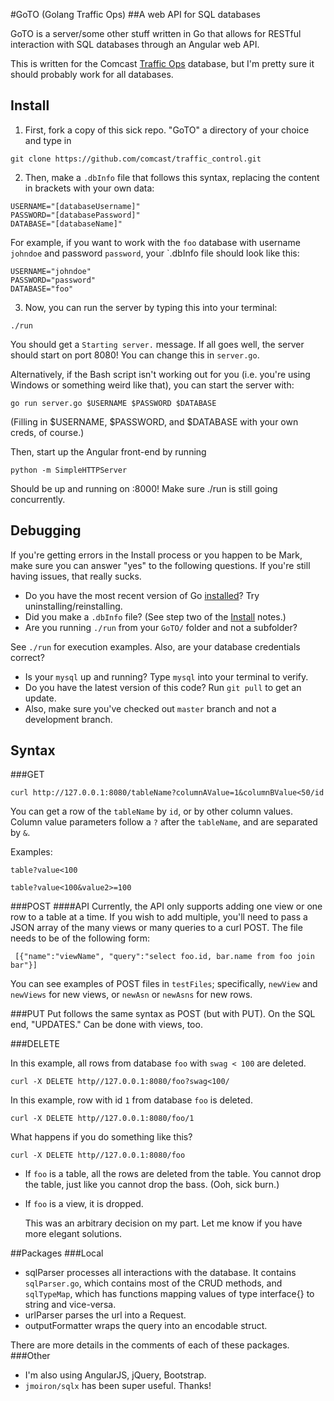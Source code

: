 #GoTO (Golang Traffic Ops)
##A web API for SQL databases

GoTO is a server/some other stuff written in Go that allows for RESTful interaction with SQL databases through an Angular web API.

This is written for the Comcast [Traffic Ops](http://traffic-control-cdn.net/docs/latest/development/traffic_ops.html) database, but I'm pretty sure it should probably work for all databases.

## Install

1. First, fork a copy of this sick repo. "GoTO" a directory of your choice and type in

```
git clone https://github.com/comcast/traffic_control.git

```
2. Then, make a `.dbInfo` file that follows this syntax, 
  replacing the content in brackets with your own data:
  ```
  USERNAME="[databaseUsername]"
  PASSWORD="[databasePassword]"
  DATABASE="[databaseName]"
  ```
  For example, if you want to work with the `foo` database with username `johndoe` and password `password`, 
  your `.dbInfo file should look like this:
  ```
  USERNAME="johndoe"
  PASSWORD="password"
  DATABASE="foo"
  ```
  3. Now, you can run the server by typing this into your terminal:
  ```
  ./run
  ```
  You should get a `Starting server.` message. If all goes well, the server should start on port 8080! You can change this in `server.go`.

  Alternatively, if the Bash script isn't working out for you (i.e. you're using Windows or something weird like that), you can start the server with:
  ```
  go run server.go $USERNAME $PASSWORD $DATABASE
  ```
(Filling in $USERNAME, $PASSWORD, and $DATABASE with your own creds, of course.)

  Then, start up the Angular front-end by running
  ```
  python -m SimpleHTTPServer
  ```

  Should be up and running on :8000! Make sure ./run is still going concurrently.

## Debugging
  If you're getting errors in the Install process or you happen to be Mark, make sure you can answer "yes" to
  the following questions. If you're still having issues, that really sucks.
  * Do you have the most recent version of Go [installed](https://golang.org/doc/install)? Try uninstalling/reinstalling.
  * Did you make a `.dbInfo` file? (See step two of the [Install](http://github.com/cjqian/GoTO#install) notes.)
  * Are you running `./run` from your `GoTO/` folder and not a subfolder?

  See `./run` for execution examples. Also, are your database credentials correct?
  * Is your `mysql` up and running? Type `mysql` into your terminal to verify.
  * Do you have the latest version of this code? Run `git pull` to get an update. 
  * Also, make sure you've checked out `master` branch and not a development branch.

## Syntax 
###GET 
  ```
  curl http://127.0.0.1:8080/tableName?columnAValue=1&columnBValue<50/id
  ```
  You can get a row of the `tableName` by `id`, or by other column values. 
  Column value parameters follow a `?` after the `tableName`, and are separated by `&`. 

  Examples:
  ```
  table?value<100
  ```

  ```
  table?value<100&value2>=100
  ```
###POST
####API
Currently, the API only supports adding one view or one row to a table at a time. If you wish to add multiple, you'll need to pass a JSON array of the many views or many queries to a curl POST. The file needs to be of the following form: 
 ```
  [{"name":"viewName", "query":"select foo.id, bar.name from foo join bar"}]
  ```

  You can see examples of POST files in `testFiles`; specifically, `newView` and `newViews` for new views, or `newAsn` or `newAsns` for new rows.

###PUT
  Put follows the same syntax as POST (but with PUT). On the SQL end, "UPDATES." Can be done with views, too.

###DELETE

  In this example, all rows from database `foo` with `swag < 100` are deleted. 
  ```
  curl -X DELETE http//127.0.0.1:8080/foo?swag<100/
  ```

  In this example,  row with id `1` from database `foo` is deleted. 
  ```
  curl -X DELETE http//127.0.0.1:8080/foo/1
  ```

  What happens if you do something like this?
  ```
  curl -X DELETE http//127.0.0.1:8080/foo
  ```

* If `foo` is a table, all the rows are deleted from the table. You cannot drop the table, just like you cannot drop the bass. (Ooh, sick burn.)
* If `foo` is a view, it is dropped.

  This was an arbitrary decision on my part. Let me know if you have more elegant solutions.

##Packages
###Local
  * sqlParser processes all interactions with the database. It contains `sqlParser.go`, which contains most of the CRUD methods, and `sqlTypeMap`, which has functions mapping values of type interface{} to string and vice-versa.
  * urlParser parses the url into a Request.
  * outputFormatter wraps the query into an encodable struct.

  There are more details in the comments of each of these packages.
###Other
  * I'm also using AngularJS, jQuery, Bootstrap.
  * `jmoiron/sqlx` has been super useful. Thanks!
